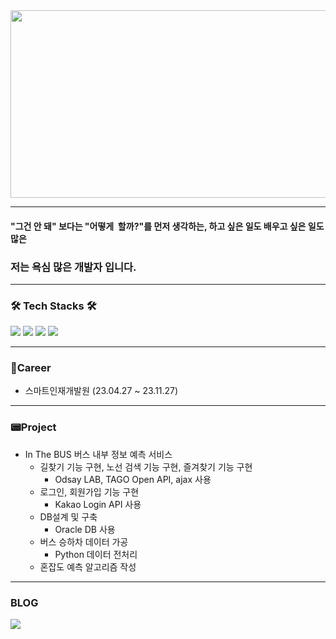 <img src="https://camo.githubusercontent.com/cbcc2dd50663b9a3ddb3a167ac8feb7a123148b211785b2b08d815f518944349/68747470733a2f2f76656c6f672e76656c63646e2e636f6d2f696d616765732f73736c676f31352f706f73742f38623031306430382d323939612d343632382d386561352d3337356566356137363764632f696d6167652e706e67" width="1000px" height="300px">
<hr>

#### "그건 안 돼" 보다는 "어떻게  할까?"를 먼저 생각하는, 하고 싶은 일도 배우고 싶은 일도 많은

### 저는 욕심 많은 개발자 입니다.
<hr>

### 🛠 Tech Stacks 🛠
<img src="https://img.shields.io/badge/Python-3776AB?style=for-the-badge&logo=Python&logoColor=white"/> 
<img src="https://img.shields.io/badge/Java-007396?style=for-the-badge&logo=java&logoColor=white"/> 
<img src="https://img.shields.io/badge/javascript-F7DF1E?style=for-the-badge&logo=javascript&logoColor=black">
<img src="https://img.shields.io/badge/React-61DAFB?style=for-the-badge&logo=React&logoColor=black">
<hr>

### 👞Career
* 스마트인재개발원 (23.04.27 ~ 23.11.27)
<hr>

### 📟Project
* In The BUS 버스 내부 정보 예측 서비스
    - 길찾기 기능 구현, 노선 검색 기능 구현, 즐겨찾기 기능 구현
        - Odsay LAB, TAGO Open API, ajax 사용
    - 로그인, 회원가입 기능 구현
        - Kakao Login API 사용
    - DB설계 및 구축
        - Oracle DB 사용
    - 버스 승하차 데이터 가공
        - Python 데이터 전처리
    - 혼잡도 예측 알고리즘 작성
<hr>

### BLOG
<a href="https://velog.io/@sslgo15"><img src="https://img.shields.io/badge/Velog-20C997?logo=velog&logoColor=white&link=https%3A%2F%2Fvelog.io%2F%40sslgo15"></a>

